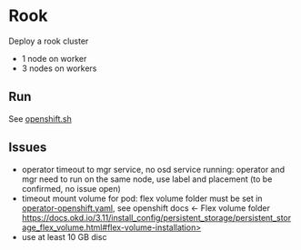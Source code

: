# Rook

Deploy a rook cluster

- 1 node on worker
- 3 nodes on workers
## Run

See [openshift.sh](../../openshift.sh)

## Issues

- operator timeout to mgr service, no osd service running: operator and mgr need to run on the same node, use label and placement (to be confirmed, no issue open)
- timeout mount volume for pod: flex volume folder must be set in [operator-openshift.yaml](./operator-openshift.yaml), see openshift docs <- Flex volume folder https://docs.okd.io/3.11/install_config/persistent_storage/persistent_storage_flex_volume.html#flex-volume-installation>
- use at least 10 GB disc
